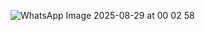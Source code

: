 ![WhatsApp Image 2025-08-29 at 00 02 58](https://github.com/user-attachments/assets/4c9038c0-f952-4bc6-84d8-d2eb76c4902b)
